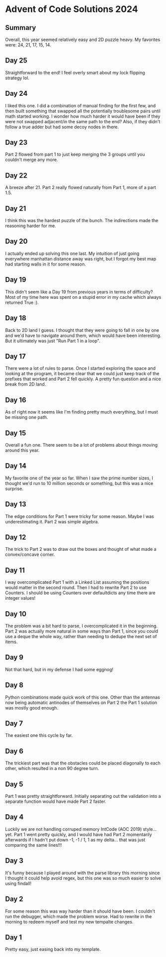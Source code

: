 # Advent of Code Solutions 2024

## Summary
Overall, this year seemed relatively easy and 2D puzzle heavy. 
My favorites were: 24, 21, 17, 15, 14.

## Day 25
Straightforward to the end! I feel overly smart about my lock flipping strategy lol.

## Day 24
I liked this one. I did a combination of manual finding for the first few, and then built something that swapped all the potentially troublesome pairs until math started working. I wonder how much harder it would have been if they were not swapped adjacent/in the same path to the end? Also, if they didn't follow a true adder but had some decoy nodes in there.

## Day 23
Part 2 flowed from part 1 to just keep merging the 3 groups until you couldn't merge any more.

## Day 22
A breeze after 21. Part 2 really flowed naturally from Part 1, more of a part 1.5.

## Day 21
I think this was the hardest puzzle of the bunch. The indirections made the reasoning harder for me.

## Day 20
I actually ended up solving this one last. My intuition of just going everywhere manhattan distance away was right, but I forgot my best map had starting walls in it for some reason.

## Day 19
This didn't seem like a Day 19 from previous years in terms of difficulty? Most of my time here was spent on a stupid error in my cache which always returned True :).

## Day 18
Back to 2D land I guess. I thought that they were going to fall in one by one and we'd have to navigate around them, which would have been interesting. But it ultimately was just "Run Part 1 in a loop".

## Day 17
There were a lot of rules to parse. Once I started exploring the space and looking at the program, it became clear that we could just keep track of the prefixes that worked and Part 2 fell quickly. A pretty fun question and a nice break from 2D land.

## Day 16
As of right now it seems like I'm finding pretty much everything, but I must be missing one path.

## Day 15
Overall a fun one. There seem to be a lot of problems about things moving around this year.

## Day 14
My favorite one of the year so far. When I saw the prime number sizes, I thought we'd run to 10 million seconds or something, but this was a nice surprise.

## Day 13
The edge conditions for Part 1 were tricky for some reason. Maybe I was underestimating it. Part 2 was simple algebra.

## Day 12
The trick to Part 2 was to draw out the boxes and thought of what made a convex/concave corner.

## Day 11
I way overcomplicated Part 1 with a Linked List assuming the positions would matter in the second round. Then I had to rewrite Part 2 to use Counters. I should be using Counters over defaultdicts any time there are integer values!

## Day 10
The problem was a bit hard to parse, I overcomplicated it in the beginning. Part 2 was actually more natural in some ways than Part 1, since you could use a deque the whole way, rather than needing to dedupe the next set of items.

## Day 9
Not that hard, but in my defense I had some eggnog!

## Day 8
Python combinations made quick work of this one. Other than the antennas now being automatic antinodes of themselves on Part 2 the Part 1 solution was mostly good enough.

## Day 7
The easiest one this cycle by far.

## Day 6
The trickiest part was that the obstacles could be placed diagonally to each other, which resulted in a non 90 degree turn. 

## Day 5
Part 1 was pretty straightforward. Initially separating out the validation into a separate function would have made Part 2 faster.

## Day 4
Luckily we are not handling corruped memory IntCode (AOC 2019) style... yet.
Part 1 went pretty quickly, and I would have had Part 2 momentarily afterwards if I hadn't put down -1, -1 / 1, 1 as my delta... that was just comparing the same lines!!!

## Day 3
It's funny because I played around with the parse library this morning since I thought it could help avoid regex, but this one was so much easier to solve using findall!

## Day 2
For some reason this was way harder than it should have been.
I couldn't run the debugger, which made the problem worse. Had to rewrite in the morning to redeem myself and test my new tempalte changes.

## Day 1
Pretty easy, just easing back into my template.